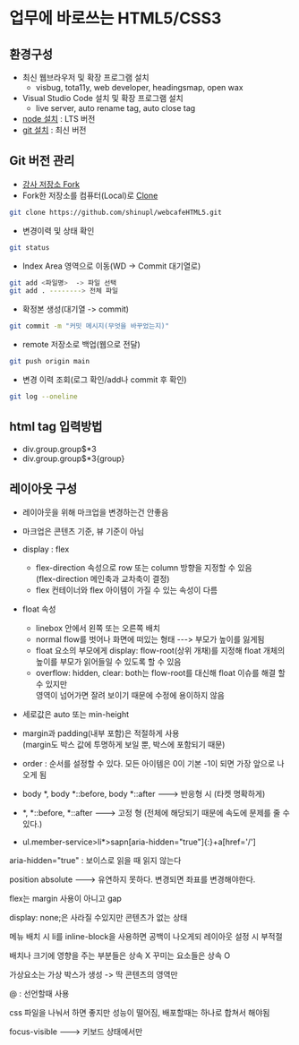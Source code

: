 # 업무에 바로쓰는 HTML5/CSS3

## 환경구성
- 최신 웹브라우저 및 확장 프로그램 설치
  - visbug, tota11y, web developer, headingsmap, open wax
- Visual Studio Code  설치 및 확장 프로그램 설치
  - live server, auto rename tag, auto close tag
- [node 설치](https://nodejs.org/ko/) : LTS 버전
- [git 설치](https://git-scm.com/) : 최신 버전

## Git 버전 관리
- [강사 저장소 Fork](https://github.com/seulbinim/webcafeHTML5)
- Fork한 저장소를 컴퓨터(Local)로 [Clone](https://github.com/shinupl/webcafeHTML5.git)  
```bash
git clone https://github.com/shinupl/webcafeHTML5.git
```  

- 변경이력 및 상태 확인
```bash
git status
```  

- Index Area 영역으로 이동(WD -> Commit 대기열로)
```bash
git add <파일명>  -> 파일 선택 
git add . --------> 전체 파일
```  

- 확정본 생성(대기열 -> commit)
```bash
git commit -m "커밋 메시지(무엇을 바꾸었는지)"
```

- remote 저장소로 백업(웹으로 전달)
```bash
git push origin main
```

- 변경 이력 조회(로그 확인/add나 commit 후 확인)
```bash
git log --oneline
```

## html tag 입력방법
- div.group.group$*3
- div.group.group$*3{group}

## 레이아웃 구성
- 레이아웃을 위해 마크업을 변경하는건 안좋음
- 마크업은 콘텐츠 기준, 뷰 기준이 아님
- display : flex
  - flex-direction 속성으로 row 또는 column 방향을 지정할 수 있음  
    (flex-direction 메인축과 교차축이 결정)
  - flex 컨테이너와 flex 아이템이 가질 수 있는 속성이 다름  

- float 속성
  - linebox 안에서 왼쪽 또는 오른쪽 배치
  - normal flow를 벗어나 화면에 떠있는 형태  --->  부모가 높이를 잃게됨
  - float 요소의 부모에게 display: flow-root(상위 개채)를 지정해 float 개체의 높이를 부모가 읽어들일 수 있도록 할 수 있음  
  - overflow: hidden, clear: both는 flow-root를 대신해 float 이슈를 해결 할 수 있지만  
    영역이 넘어가면 잘려 보이기 때문에 수정에 용이하지 않음

- 세로값은 auto 또는 min-height
- margin과 padding(내부 포함)은 적절하게 사용  
  (margin도 박스 값에 투명하게 보일 뿐, 박스에 포함되기 때문)
- order : 순서를 설정할 수 있다. 모든 아이템은 0이 기본 -1이 되면 가장 앞으로 나오게 됨

- body *, body *::before, body *::after ---> 반응형 시 (타켓 명확하게)
- *, *::before, *::after ---> 고정 형 (전체에 해당되기 때문에 속도에 문제를 줄 수있다.)

- ul.member-service>li*>sapn[aria-hidden="true"]{:}+a[href='/']

aria-hidden="true" : 보이스로 읽을 때 읽지 않는다

position absolute ---> 유연하지 못하다. 변경되면 좌표를 변경해야한다.

flex는 margin 사용이 아니고 gap

display: none;은 사라질 수있지만 콘텐츠가 없는 상태

메뉴 배치 시 li를 inline-block을 사용하면 공백이 나오게되 레이아웃 설정 시 부적절

배치나 크기에 영향을 주는 부분들은 상속 X
꾸미는 요소들은 상속 O

가상요소는 가상 박스가 생성 -> 딱 콘텐츠의 영역만

@ : 선언할때 사용

css 파일을 나눠서 하면 좋지만 성능이 떨어짐, 배포할때는 하나로 합쳐서 해야됨

focus-visible ---> 키보드 상태에서만